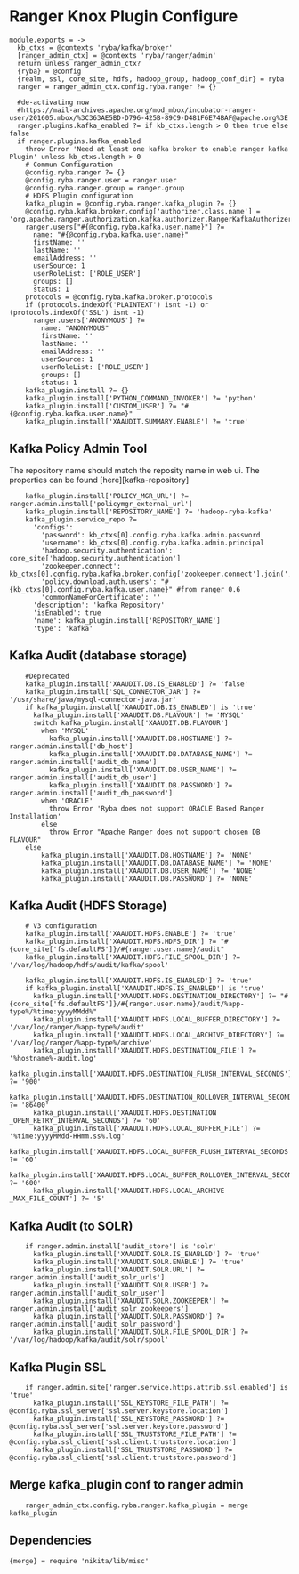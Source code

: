 
# Ranger Knox Plugin Configure

    module.exports = ->
      kb_ctxs = @contexts 'ryba/kafka/broker'
      [ranger_admin_ctx] = @contexts 'ryba/ranger/admin'
      return unless ranger_admin_ctx?
      {ryba} = @config
      {realm, ssl, core_site, hdfs, hadoop_group, hadoop_conf_dir} = ryba
      ranger = ranger_admin_ctx.config.ryba.ranger ?= {}

      #de-activating now 
      #https://mail-archives.apache.org/mod_mbox/incubator-ranger-user/201605.mbox/%3C363AE5BD-D796-425B-89C9-D481F6E74BAF@apache.org%3E
      ranger.plugins.kafka_enabled ?= if kb_ctxs.length > 0 then true else false
      if ranger.plugins.kafka_enabled
        throw Error 'Need at least one kafka broker to enable ranger kafka Plugin' unless kb_ctxs.length > 0
        # Commun Configuration
        @config.ryba.ranger ?= {}
        @config.ryba.ranger.user = ranger.user
        @config.ryba.ranger.group = ranger.group
        # HDFS Plugin configuration
        kafka_plugin = @config.ryba.ranger.kafka_plugin ?= {}
        @config.ryba.kafka.broker.config['authorizer.class.name'] = 'org.apache.ranger.authorization.kafka.authorizer.RangerKafkaAuthorizer'
        ranger.users["#{@config.ryba.kafka.user.name}"] ?=
          name: "#{@config.ryba.kafka.user.name}"
          firstName: ''
          lastName: ''
          emailAddress: ''
          userSource: 1
          userRoleList: ['ROLE_USER']
          groups: []
          status: 1
        protocols = @config.ryba.kafka.broker.protocols
        if (protocols.indexOf('PLAINTEXT') isnt -1) or (protocols.indexOf('SSL') isnt -1)
          ranger.users['ANONYMOUS'] ?=
            name: "ANONYMOUS"
            firstName: ''
            lastName: ''
            emailAddress: ''
            userSource: 1
            userRoleList: ['ROLE_USER']
            groups: []
            status: 1
        kafka_plugin.install ?= {}
        kafka_plugin.install['PYTHON_COMMAND_INVOKER'] ?= 'python'
        kafka_plugin.install['CUSTOM_USER'] ?= "#{@config.ryba.kafka.user.name}"
        kafka_plugin.install['XAAUDIT.SUMMARY.ENABLE'] ?= 'true'

## Kafka Policy Admin Tool
The repository name should match the reposity name in web ui.
The properties can be found [here][kafka-repository]

        kafka_plugin.install['POLICY_MGR_URL'] ?= ranger.admin.install['policymgr_external_url']
        kafka_plugin.install['REPOSITORY_NAME'] ?= 'hadoop-ryba-kafka'
        kafka_plugin.service_repo ?=
          'configs': 
            'password': kb_ctxs[0].config.ryba.kafka.admin.password
            'username': kb_ctxs[0].config.ryba.kafka.admin.principal
            'hadoop.security.authentication': core_site['hadoop.security.authentication']
            'zookeeper.connect': kb_ctxs[0].config.ryba.kafka.broker.config['zookeeper.connect'].join(',')
            'policy.download.auth.users': "#{kb_ctxs[0].config.ryba.kafka.user.name}" #from ranger 0.6
            'commonNameForCertificate': ''
          'description': 'kafka Repository'
          'isEnabled': true
          'name': kafka_plugin.install['REPOSITORY_NAME']
          'type': 'kafka'

## Kafka Audit (database storage)

        #Deprecated
        kafka_plugin.install['XAAUDIT.DB.IS_ENABLED'] ?= 'false'
        kafka_plugin.install['SQL_CONNECTOR_JAR'] ?= '/usr/share/java/mysql-connector-java.jar'
        if kafka_plugin.install['XAAUDIT.DB.IS_ENABLED'] is 'true'
          kafka_plugin.install['XAAUDIT.DB.FLAVOUR'] ?= 'MYSQL'
          switch kafka_plugin.install['XAAUDIT.DB.FLAVOUR']
            when 'MYSQL'
              kafka_plugin.install['XAAUDIT.DB.HOSTNAME'] ?= ranger.admin.install['db_host']
              kafka_plugin.install['XAAUDIT.DB.DATABASE_NAME'] ?= ranger.admin.install['audit_db_name']
              kafka_plugin.install['XAAUDIT.DB.USER_NAME'] ?= ranger.admin.install['audit_db_user']
              kafka_plugin.install['XAAUDIT.DB.PASSWORD'] ?= ranger.admin.install['audit_db_password']
            when 'ORACLE'
              throw Error 'Ryba does not support ORACLE Based Ranger Installation'
            else
              throw Error "Apache Ranger does not support chosen DB FLAVOUR"
        else
            kafka_plugin.install['XAAUDIT.DB.HOSTNAME'] ?= 'NONE'
            kafka_plugin.install['XAAUDIT.DB.DATABASE_NAME'] ?= 'NONE'
            kafka_plugin.install['XAAUDIT.DB.USER_NAME'] ?= 'NONE'
            kafka_plugin.install['XAAUDIT.DB.PASSWORD'] ?= 'NONE'

## Kafka Audit (HDFS Storage)

        # V3 configuration
        kafka_plugin.install['XAAUDIT.HDFS.ENABLE'] ?= 'true'
        kafka_plugin.install['XAAUDIT.HDFS.HDFS_DIR'] ?= "#{core_site['fs.defaultFS']}/#{ranger.user.name}/audit"
        kafka_plugin.install['XAAUDIT.HDFS.FILE_SPOOL_DIR'] ?= '/var/log/hadoop/hdfs/audit/kafka/spool'

        kafka_plugin.install['XAAUDIT.HDFS.IS_ENABLED'] ?= 'true'
        if kafka_plugin.install['XAAUDIT.HDFS.IS_ENABLED'] is 'true'
          kafka_plugin.install['XAAUDIT.HDFS.DESTINATION_DIRECTORY'] ?= "#{core_site['fs.defaultFS']}/#{ranger.user.name}/audit/%app-type%/%time:yyyyMMdd%"
          kafka_plugin.install['XAAUDIT.HDFS.LOCAL_BUFFER_DIRECTORY'] ?= '/var/log/ranger/%app-type%/audit'
          kafka_plugin.install['XAAUDIT.HDFS.LOCAL_ARCHIVE_DIRECTORY'] ?= '/var/log/ranger/%app-type%/archive'
          kafka_plugin.install['XAAUDIT.HDFS.DESTINATION_FILE'] ?= '%hostname%-audit.log'
          kafka_plugin.install['XAAUDIT.HDFS.DESTINATION_FLUSH_INTERVAL_SECONDS'] ?= '900'
          kafka_plugin.install['XAAUDIT.HDFS.DESTINATION_ROLLOVER_INTERVAL_SECONDS'] ?= '86400'
          kafka_plugin.install['XAAUDIT.HDFS.DESTINATION _OPEN_RETRY_INTERVAL_SECONDS'] ?= '60'
          kafka_plugin.install['XAAUDIT.HDFS.LOCAL_BUFFER_FILE'] ?= '%time:yyyyMMdd-HHmm.ss%.log'
          kafka_plugin.install['XAAUDIT.HDFS.LOCAL_BUFFER_FLUSH_INTERVAL_SECONDS'] ?= '60'
          kafka_plugin.install['XAAUDIT.HDFS.LOCAL_BUFFER_ROLLOVER_INTERVAL_SECONDS'] ?= '600'
          kafka_plugin.install['XAAUDIT.HDFS.LOCAL_ARCHIVE _MAX_FILE_COUNT'] ?= '5'

## Kafka Audit (to SOLR)

        if ranger.admin.install['audit_store'] is 'solr'
          kafka_plugin.install['XAAUDIT.SOLR.IS_ENABLED'] ?= 'true'
          kafka_plugin.install['XAAUDIT.SOLR.ENABLE'] ?= 'true'
          kafka_plugin.install['XAAUDIT.SOLR.URL'] ?= ranger.admin.install['audit_solr_urls']
          kafka_plugin.install['XAAUDIT.SOLR.USER'] ?= ranger.admin.install['audit_solr_user']
          kafka_plugin.install['XAAUDIT.SOLR.ZOOKEEPER'] ?= ranger.admin.install['audit_solr_zookeepers']
          kafka_plugin.install['XAAUDIT.SOLR.PASSWORD'] ?= ranger.admin.install['audit_solr_password']
          kafka_plugin.install['XAAUDIT.SOLR.FILE_SPOOL_DIR'] ?= '/var/log/hadoop/kafka/audit/solr/spool'

## Kafka Plugin SSL

        if ranger.admin.site['ranger.service.https.attrib.ssl.enabled'] is 'true'
          kafka_plugin.install['SSL_KEYSTORE_FILE_PATH'] ?= @config.ryba.ssl_server['ssl.server.keystore.location']
          kafka_plugin.install['SSL_KEYSTORE_PASSWORD'] ?= @config.ryba.ssl_server['ssl.server.keystore.password']
          kafka_plugin.install['SSL_TRUSTSTORE_FILE_PATH'] ?= @config.ryba.ssl_client['ssl.client.truststore.location']
          kafka_plugin.install['SSL_TRUSTSTORE_PASSWORD'] ?= @config.ryba.ssl_client['ssl.client.truststore.password']

## Merge kafka_plugin conf to ranger admin

        ranger_admin_ctx.config.ryba.ranger.kafka_plugin = merge kafka_plugin

## Dependencies

    {merge} = require 'nikita/lib/misc'
